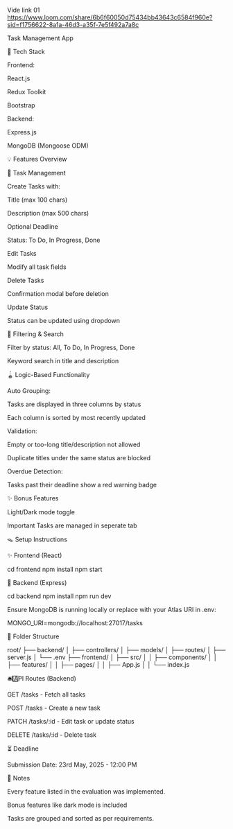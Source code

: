 Vide link 01 
https://www.loom.com/share/6b6f60050d75434bb43643c6584f960e?sid=f1756622-8a1a-46d3-a35f-7e5f492a7a8c

Task Management App



🔄 Tech Stack

Frontend:

React.js

Redux Toolkit

Bootstrap

Backend:

Express.js

MongoDB (Mongoose ODM)

💡 Features Overview

📆 Task Management

Create Tasks with:

Title (max 100 chars)

Description (max 500 chars)

Optional Deadline

Status: To Do, In Progress, Done

Edit Tasks

Modify all task fields

Delete Tasks

Confirmation modal before deletion

Update Status

Status can be updated using dropdown

📂 Filtering & Search

Filter by status: All, To Do, In Progress, Done

Keyword search in title and description

🪀 Logic-Based Functionality

Auto Grouping:

Tasks are displayed in three columns by status

Each column is sorted by most recently updated

Validation:

Empty or too-long title/description not allowed

Duplicate titles under the same status are blocked

Overdue Detection:

Tasks past their deadline show a red warning badge

✨ Bonus Features

Light/Dark mode toggle

Important Tasks are managed in seperate tab

🪤 Setup Instructions

✨ Frontend (React)

cd frontend
npm install
npm start

🚀 Backend (Express)

cd backend
npm install
npm run dev

Ensure MongoDB is running locally or replace with your Atlas URI in .env:

MONGO_URI=mongodb://localhost:27017/tasks

🧰 Folder Structure

root/
├── backend/
│   ├── controllers/
│   ├── models/
│   ├── routes/
│   ├── server.js
│   └── .env 
├── frontend/
│   ├── src/
│   │   ├── components/
│   │   ├── features/
│   │   ├── pages/
│   │   ├── App.js
│   │   └── index.js

🛎⃣ API Routes (Backend)

GET /tasks - Fetch all tasks

POST /tasks - Create a new task

PATCH /tasks/:id - Edit task or update status

DELETE /tasks/:id - Delete task

⏳ Deadline

Submission Date: 23rd May, 2025 - 12:00 PM

📄 Notes


Every feature listed in the evaluation was implemented.

Bonus features like dark mode is included

Tasks are grouped and sorted as per requirements.



